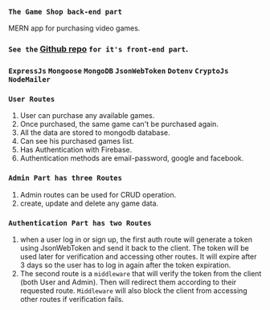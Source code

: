 ### `The Game Shop back-end part`
MERN app for purchasing video games.

### `See the` [Github repo](https://github.com/UpekkaChakma/the-game-shop-client) `for it's front-end part`.

### `ExpressJs` `Mongoose` `MongoDB` `JsonWebToken` `Dotenv` `CryptoJs` `NodeMailer`

### `User Routes`
1. User can purchase any available games.
2. Once purchased, the same game can't be purchased again.
3. All the data are stored to mongodb database.
4. Can see his purchased games list.
5. Has Authentication with Firebase.
6. Authentication methods are email-password, google and facebook. 

### `Admin Part has three Routes`
1. Admin routes can be used for CRUD operation.
2. create, update and delete any game data.

### `Authentication Part has two Routes`
1. when a user log in or sign up, the first auth route will generate a token using JsonWebToken and send it back to the client. The token will be used later for verification and accessing other routes. It will expire after 3 days so the user has to log in again after the token expiration.
2. The second route is a `middleware` that will verify the token from the client (both User and Admin). Then will redirect them according to their requested route. `Middleware` will also block the client from accessing other routes if verification fails.

